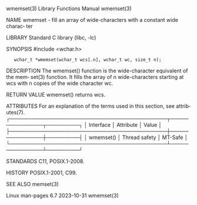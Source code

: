 wmemset(3)                 Library Functions Manual                 wmemset(3)

NAME
       wmemset - fill an array of wide-characters with a constant wide charac‐
       ter

LIBRARY
       Standard C library (libc, -lc)

SYNOPSIS
       #include <wchar.h>

       wchar_t *wmemset(wchar_t wcs[.n], wchar_t wc, size_t n);

DESCRIPTION
       The  wmemset()  function  is  the wide-character equivalent of the mem‐
       set(3) function.  It fills the array of n wide-characters  starting  at
       wcs with n copies of the wide character wc.

RETURN VALUE
       wmemset() returns wcs.

ATTRIBUTES
       For  an  explanation  of  the  terms  used in this section, see attrib‐
       utes(7).
       ┌───────────────────────────────────────────┬───────────────┬─────────┐
       │ Interface                                 │ Attribute     │ Value   │
       ├───────────────────────────────────────────┼───────────────┼─────────┤
       │ wmemset()                                 │ Thread safety │ MT-Safe │
       └───────────────────────────────────────────┴───────────────┴─────────┘

STANDARDS
       C11, POSIX.1-2008.

HISTORY
       POSIX.1-2001, C99.

SEE ALSO
       memset(3)

Linux man-pages 6.7               2023-10-31                        wmemset(3)

